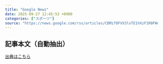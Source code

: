 ```yaml
---
title: "Google News"
date: 2025-09-27 12:45:53 +0900
categories: ["スポーツ"]
source: "https://news.google.com/rss/articles/CBMif0FVX3lxTE1hXzF1R0FWdEZVaTU1SS1Kd2FIOEVaRk5WWWgwaDQtbGVMOWk1RWhOTGxvVmRUVGgwT0NnelpHeGsxamk3Y21Tbkp2QnlESDVZbUtSVGk5dGtqMllNdE5rVnA1NjJSTXFrMkJ6ZDlLNTgtMFVuanhVQ0VxZUhwRlk?oc=5"
---
```


## 記事本文（自動抽出）
<body class="y0K44d EA71Tc" id="readabilityBody"></body>

[出典はこちら](https://news.google.com/rss/articles/CBMif0FVX3lxTE1hXzF1R0FWdEZVaTU1SS1Kd2FIOEVaRk5WWWgwaDQtbGVMOWk1RWhOTGxvVmRUVGgwT0NnelpHeGsxamk3Y21Tbkp2QnlESDVZbUtSVGk5dGtqMllNdE5rVnA1NjJSTXFrMkJ6ZDlLNTgtMFVuanhVQ0VxZUhwRlk?oc=5)
